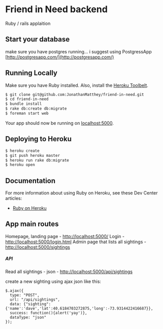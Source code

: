 # Friend in Need backend

Ruby / rails applaition


## Start your database

make sure you have postgres running... i suggest using PostgressApp [http://postgresapp.com/](http://postgresapp.com/)

## Running Locally

Make sure you have Ruby installed.  Also, install the [Heroku Toolbelt](https://toolbelt.heroku.com/).

```sh
$ git clone git@github.com:JonathanMatthey/friend-in-need.git
$ cd friend-in-need
$ bundle install
$ rake db:create db:migrate
$ foreman start web
```

Your app should now be running on [localhost:5000](http://localhost:5000/).

## Deploying to Heroku

```sh
$ heroku create
$ git push heroku master
$ heroku run rake db:migrate
$ heroku open
```

## Documentation

For more information about using Ruby on Heroku, see these Dev Center articles:

- [Ruby on Heroku](https://devcenter.heroku.com/categories/ruby)


## App main routes

Homepage, landing page - [http://localhost:5000/](http://localhost:5000/)
Login - [http://localhost:5000/login.html](http://localhost:5000/login.html)
Admin page that lists all sightings - [http://localhost:5000/sightings](http://localhost:5000/sightings)

##### API
Read all sightings - json - [http://localhost:5000/api/sightings](http://localhost:5000/api/sightings)


create a new sighting using ajax json like this:
```
$.ajax({
  type: "POST",
  url: "/api/sightings",
  data: {"sighting":{'name':'dave','lat':40.6184703272875,'long':-73.9314422416687}},
  success: function(){alert('yay')},
  dataType: "json"
});
```